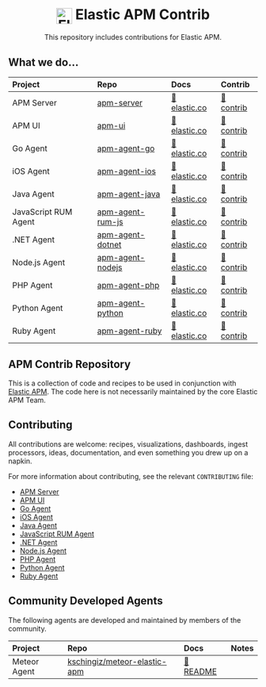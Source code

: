 <h1 align='center'><img src='apm-logo.svg' alt='Elastic APM' width='32' valign='middle' /> Elastic APM Contrib</h1>

<p align='center'>This repository includes contributions for Elastic APM.</p>

## What we do…

| Project                   | Repo                 | Docs                                    | Contrib                        |
| :------------------------ | :------------------- | :-------------------------------------- | :----------------------------- |
| APM Server                | [apm-server][]       | [📘 elastic.co][apm-server-docs]        | [📂 contrib](apm-server)       |
| APM UI                    | [apm-ui][]           | [📘 elastic.co][apm-ui-docs]            | [📂 contrib](apm-ui)           |
| Go Agent                  | [apm-agent-go][]     | [📘 elastic.co][apm-agent-go-docs]      | [📂 contrib](apm-agent-go)     |
| iOS Agent                 | [apm-agent-ios][]    | [📘 elastic.co][apm-agent-ios-docs]     | [📂 contrib](apm-agent-ios)    |
| Java Agent                | [apm-agent-java][]   | [📘 elastic.co][apm-agent-java-docs]    | [📂 contrib](apm-agent-java)   |
| JavaScript RUM Agent      | [apm-agent-rum-js][] | [📘 elastic.co][apm-agent-js-base-docs] | [📂 contrib](apm-agent-rum-js) |
| .NET Agent                | [apm-agent-dotnet][] | [📘 elastic.co][apm-agent-dotnet-docs]  | [📂 contrib](apm-agent-dotnet) |
| Node.js Agent             | [apm-agent-nodejs][] | [📘 elastic.co][apm-agent-nodejs-docs]  | [📂 contrib](apm-agent-nodejs) |
| PHP Agent                 | [apm-agent-php][]    | [📘 elastic.co][apm-agent-php-docs]     | [📂 contrib](apm-agent-php)    |
| Python Agent              | [apm-agent-python][] | [📘 elastic.co][apm-agent-python-docs]  | [📂 contrib](apm-agent-python) |
| Ruby Agent                | [apm-agent-ruby][]   | [📘 elastic.co][apm-agent-ruby-docs]    | [📂 contrib](apm-agent-ruby)   |

## APM Contrib Repository

This is a collection of code and recipes to be used in conjunction with [Elastic APM](https://www.elastic.co/solutions/apm). The code here is not necessarily maintained by the core Elastic APM Team.

## Contributing

All contributions are welcome: recipes, visualizations, dashboards, ingest processors, ideas, documentation, and even something you drew up on a napkin.

For more information about contributing, see the relevant `CONTRIBUTING` file:

* [APM Server](https://github.com/elastic/apm-server/blob/master/CONTRIBUTING.md)
* [APM UI](https://github.com/elastic/kibana/blob/master/CONTRIBUTING.md)
* [Go Agent](https://github.com/elastic/apm-agent-go/blob/master/CONTRIBUTING.md)
* [iOS Agent](https://github.com/elastic/apm-agent-ios/blob/master/CONTRIBUTING.md)
* [Java Agent](https://github.com/elastic/apm-agent-java/blob/master/CONTRIBUTING.md)
* [JavaScript RUM Agent](https://github.com/elastic/apm-agent-rum-js/blob/master/CONTRIBUTING.md)
* [.NET Agent](https://github.com/elastic/apm-agent-dotnet/blob/master/CONTRIBUTING.md)
* [Node.js Agent](https://github.com/elastic/apm-agent-nodejs/blob/master/CONTRIBUTING.md)
* [PHP Agent](https://github.com/elastic/apm-agent-php/blob/master/CONTRIBUTING.md)
* [Python Agent](https://github.com/elastic/apm-agent-python/blob/master/CONTRIBUTING.md)
* [Ruby Agent](https://github.com/elastic/apm-agent-ruby/blob/master/CONTRIBUTING.md)

## Community Developed Agents

The following agents are developed and maintained by members of the community.

| Project      | Repo                                                       | Docs                                    | Notes                       |
| :----------- | :--------------------------------------------------------- | :-------------------------------------- | :-------------------------- |
| Meteor Agent | [kschingiz/meteor-elastic-apm][apm-agent-meteor]           | [📘 README][apm-agent-meteor-docs]      |                             |

[apm-server]: https://github.com/elastic/apm-server
[apm-server-docs]: https://www.elastic.co/guide/en/apm/server/current/index.html

[apm-ui]: https://github.com/elastic/kibana/tree/master/x-pack/plugins/apm
[apm-ui-docs]: https://www.elastic.co/guide/en/kibana/current/xpack-apm.html

[apm-agent-go]: https://github.com/elastic/apm-agent-go
[apm-agent-go-docs]: https://www.elastic.co/guide/en/apm/agent/go/current/index.html

[apm-agent-ios]: https://github.com/elastic/apm-agent-ios
[apm-agent-ios-docs]: https://www.elastic.co/guide/en/apm/agent/swift/current/index.html

[apm-agent-java]: https://github.com/elastic/apm-agent-java
[apm-agent-java-docs]: https://www.elastic.co/guide/en/apm/agent/java/current/index.html

[apm-agent-rum-js]: https://github.com/elastic/apm-agent-rum-js
[apm-agent-js-base-docs]: https://www.elastic.co/guide/en/apm/agent/js-base/current/index.html

[apm-agent-nodejs]: https://github.com/elastic/apm-agent-nodejs
[apm-agent-nodejs-docs]: https://www.elastic.co/guide/en/apm/agent/nodejs/current/index.html

[apm-agent-python]: https://github.com/elastic/apm-agent-python
[apm-agent-python-docs]: https://www.elastic.co/guide/en/apm/agent/python/current/index.html

[apm-agent-ruby]: https://github.com/elastic/apm-agent-ruby
[apm-agent-ruby-docs]: https://www.elastic.co/guide/en/apm/agent/ruby/current/index.html

[apm-agent-dotnet-docs]: https://www.elastic.co/guide/en/apm/agent/dotnet/current/index.html
[apm-agent-dotnet]: https://github.com/elastic/apm-agent-dotnet

[apm-agent-php-docs]: https://www.elastic.co/guide/en/apm/agent/php/current/index.html
[apm-agent-php]: https://github.com/elastic/apm-agent-php

[apm-agent-meteor]: https://github.com/kschingiz/meteor-elastic-apm
[apm-agent-meteor-docs]: https://github.com/kschingiz/meteor-elastic-apm#readme
